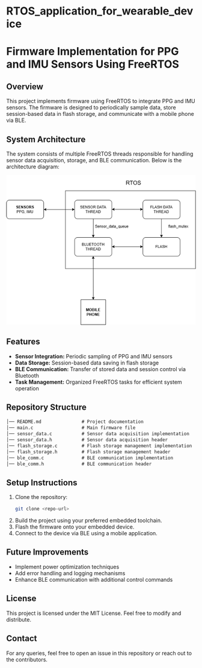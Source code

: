 # RTOS_application_for_wearable_device
# Firmware Implementation for PPG and IMU Sensors Using FreeRTOS

## Overview
This project implements firmware using FreeRTOS to integrate PPG and IMU sensors. The firmware is designed to periodically sample data, store session-based data in flash storage, and communicate with a mobile phone via BLE.

## System Architecture
The system consists of multiple FreeRTOS threads responsible for handling sensor data acquisition, storage, and BLE communication. Below is the architecture diagram:

![System Architecture](System_Arch.drawio.png)

## Features
- **Sensor Integration:** Periodic sampling of PPG and IMU sensors
- **Data Storage:** Session-based data saving in flash storage
- **BLE Communication:** Transfer of stored data and session control via Bluetooth
- **Task Management:** Organized FreeRTOS tasks for efficient system operation

## Repository Structure
```
│── README.md               # Project documentation
│── main.c                  # Main firmware file
│── sensor_data.c           # Sensor data acquisition implementation
│── sensor_data.h           # Sensor data acquisition header
│── flash_storage.c         # Flash storage management implementation
│── flash_storage.h         # Flash storage management header
│── ble_comm.c              # BLE communication implementation
│── ble_comm.h              # BLE communication header
```

## Setup Instructions
1. Clone the repository:
   ```sh
   git clone <repo-url>
   ```
2. Build the project using your preferred embedded toolchain.
3. Flash the firmware onto your embedded device.
4. Connect to the device via BLE using a mobile application.

## Future Improvements
- Implement power optimization techniques
- Add error handling and logging mechanisms
- Enhance BLE communication with additional control commands

## License
This project is licensed under the MIT License. Feel free to modify and distribute.

## Contact
For any queries, feel free to open an issue in this repository or reach out to the contributors.


